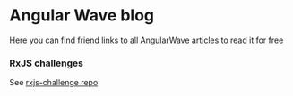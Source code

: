 # Angular Wave blog

Here you can find friend links to all AngularWave articles to read it for free

### RxJS challenges

See [rxjs-challenge repo](https://github.com/AngularWave/rxjs-challenge/tree/main)
